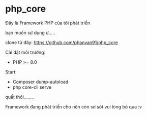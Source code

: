 # php_core
Đây là Framework PHP của tôi phát triển 

bạn muốn sử dụng ư.....

clone từ đây: https://github.com/phanvan91/php_core

Cài đặt môi trường:
- PHP >= 8.0

Start:
- Composer dump-autoload
- php core-cli serve

quất thôi........

Framework đang phát triển cho nên còn sơ sót vui lòng bỏ qua :v


